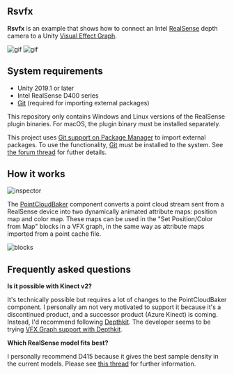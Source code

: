 Rsvfx
-----

**Rsvfx** is an example that shows how to connect an Intel [RealSense] depth
camera to a Unity [Visual Effect Graph].

![gif](https://i.imgur.com/K0C80Lf.gif)
![gif](https://i.imgur.com/jBxII0t.gif)

[RealSense]: https://realsense.intel.com/
[Visual Effect Graph]: https://unity.com/visual-effect-graph

System requirements
-------------------

- Unity 2019.1 or later
- Intel RealSense D400 series
- [Git] (required for importing external packages)

This repository only contains Windows and Linux versions of the RealSense
plugin binaries. For macOS, the plugin binary must be installed separately.

This project uses [Git support on Package Manager] to import external
packages. To use the functionality, [Git] must be installed to the system.
See [the forum thread][Git support on Package Manager] for futher details.

[Git]: https://git-scm.com/
[Git support on Package Manager]:
    https://forum.unity.com/threads/git-support-on-package-manager.573673/

How it works
------------

![inspector](https://i.imgur.com/JWEUhXh.png)

The [PointCloudBaker] component converts a point cloud stream sent from a
RealSense device into two dynamically animated attribute maps: position map and
color map. These maps can be used in the "Set Position/Color from Map" blocks
in a VFX graph, in the same way as attribute maps imported from a point cache
file.

![blocks](https://i.imgur.com/mEY3I2d.png)

[PointCloudBaker]: /Assets/Rsvfx/PointCloudBaker.cs

Frequently asked questions
--------------------------

**Is it possible with Kinect v2?**

It's technically possible but requires a lot of changes to the PointCloudBaker
component. I personally am not very motivated to support it because it's a
discontinued product, and a successor product (Azure Kinect) is coming.
Instead, I'd recommend following [Depthkit]. The developer seems to be trying
[VFX Graph support with Depthkit][Depthkit VFX Graph].

**Which RealSense model fits best?**

I personally recommend D415 because it gives the best sample density in the
current models. Please see [this thread][D415 thread] for further information.

[Depthkit]: https://www.depthkit.tv/
[Depthkit VFX Graph]: https://twitter.com/Depthkit/status/1099411381751816193
[D415 thread]: https://twitter.com/_kzr/status/1096282551352619008

